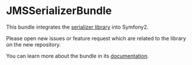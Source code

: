 JMSSerializerBundle
===================

This bundle integrates the [serializer library](https://github.com/schmittjoh/serializer) into Symfony2.

Please open new issues or feature request which are related to the library on the new repository.

You can learn more about the bundle in its [documentation](http://jmsyst.com/bundles/JMSSerializerBundle).
